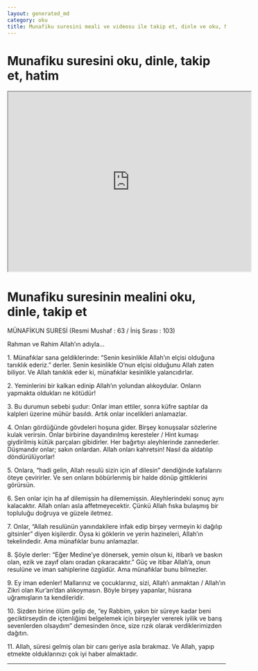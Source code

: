 ```yaml
---
layout: generated_md
category: oku
title: Munafiku suresini meali ve videosu ile takip et, dinle ve oku, Munafiku dinle, Munafiku meali, hatim dinle, hatim yap.
---
```


<div class="container">
  <div class="row">
    <div class="col-lg-12">
      <h1>Munafiku suresini oku, dinle, takip et, hatim</h1>
      <!--<div class="div-youtube-embed">-->
      <div class="">
        <iframe width="560" height="415" src="https://www.youtube.com/embed/">frameborder="0" allowfullscreen></iframe>
      </div>
    </div>
  </div>

  <div class="row">
    <div class="col-lg-12">
      <h1>Munafiku suresinin mealini oku, dinle, takip et</h1>
      <div><p>MÜNAFİKUN SURESİ (Resmi Mushaf : 63 / İniş Sırası : 103)</p><p>Rahman ve Rahim Allah’ın adıyla…</p><p></p><p></p><p>1. Münafıklar sana geldiklerinde: “Senin kesinlikle Allah’ın elçisi olduğuna tanıklık ederiz.” derler. Senin kesinlikle O’nun elçisi olduğunu Allah zaten biliyor. Ve Allah tanıklık eder ki, münafıklar kesinlikle yalancıdırlar.</p><p></p><p></p><p>2. Yeminlerini bir kalkan edinip Allah’ın yolundan alıkoydular. Onların yapmakta oldukları ne kötüdür!</p><p></p><p></p><p>3. Bu durumun sebebi şudur: Onlar iman ettiler, sonra küfre saptılar da kalpleri üzerine mühür basıldı. Artık onlar incelikleri anlamazlar.</p><p></p><p></p><p>4. Onları gördüğünde gövdeleri hoşuna gider. Birşey konuşsalar sözlerine kulak verirsin. Onlar birbirine dayandırılmış keresteler / Hint kumaşı giydirilmiş kütük parçaları gibidirler. Her bağırtıyı aleyhlerinde zannederler. Düşmandır onlar; sakın onlardan. Allah onları kahretsin! Nasıl da aldatılıp döndürülüyorlar!</p><p></p><p></p><p>5. Onlara, “hadi gelin, Allah resulü sizin için af dilesin” dendiğinde kafalarını öteye çevirirler. Ve sen onların böbürlenmiş bir halde dönüp gittiklerini görürsün.</p><p></p><p></p><p>6. Sen onlar için ha af dilemişsin ha dilememişsin. Aleyhlerindeki sonuç aynı kalacaktır. Allah onları asla affetmeyecektir. Çünkü Allah fıska bulaşmış bir topluluğu doğruya ve güzele iletmez.</p><p></p><p></p><p>7. Onlar, “Allah resulünün yanındakilere infak edip birşey vermeyin ki dağılıp gitsinler” diyen kişilerdir. Oysa ki göklerin ve yerin hazineleri, Allah’ın tekelindedir. Ama münafıklar bunu anlamazlar.</p><p></p><p></p><p>8. Şöyle derler: “Eğer Medine’ye dönersek, yemin olsun ki, itibarlı ve baskın olan, ezik ve zayıf olanı oradan çıkaracaktır.” Güç ve itibar Allah’a, onun resulüne ve iman sahiplerine özgüdür. Ama münafıklar bunu bilmezler.</p><p></p><p></p><p>9. Ey iman edenler! Mallarınız ve çocuklarınız, sizi, Allah’ı anmaktan / Allah’ın Zikri olan Kur’an’dan alıkoymasın. Böyle birşey yapanlar, hüsrana uğramışların ta kendileridir.</p><p></p><p></p><p>10. Sizden birine ölüm gelip de, “ey Rabbim, yakın bir süreye kadar beni geciktirseydin de içtenliğimi belgelemek için birşeyler vererek iyilik ve barış sevenlerden olsaydım” demesinden önce, size rızık olarak verdiklerimizden dağıtın.</p><p></p><p></p><p>11. Allah, süresi gelmiş olan bir canı geriye asla bırakmaz. Ve Allah, yapıp etmekte olduklarınızı çok iyi haber almaktadır.</p><p></p><p></p><p></p><p></p></div>
    </div>
  </div>
</div>
<hr />